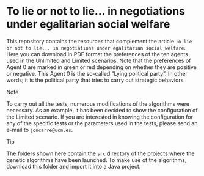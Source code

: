 # To lie or not to lie... in negotiations under egalitarian social welfare

This repository contains the resources that complement the article `To lie or not to lie... in negotiations under egalitarian social welfare`. Here you can download in PDF format the preferences of the ten agents used in the Unlimited and Limited scenarios. Note that the preferences of Agent 0 are marked in green or red depending on whether they are positive or negative. This Agent 0 is the so-called “Lying political party”. In other words; it is the political party that tries to carry out strategic behaviors.

> [!NOTE]
> To carry out all the tests, numerous modifications of the algorithms were necessary. As an example, it has been decided to show the configuration of the Limited scenario. If you are interested in knowing the configuration for any of the specific tests or the parameters used in the tests, please send an e-mail to `joncarre@ucm.es`.


> [!TIP]
> The folders shown here contain the `src` directory of the projects where the genetic algorithms have been launched. To make use of the algorithms, download this folder and import it into a Java project.
